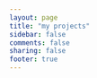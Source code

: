 ```yaml
---
layout: page
title: "my projects"
sidebar: false
comments: false
sharing: false
footer: true
---
```

